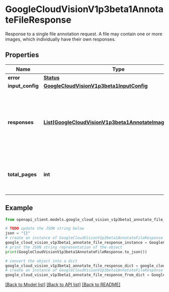 # GoogleCloudVisionV1p3beta1AnnotateFileResponse

Response to a single file annotation request. A file may contain one or more images, which individually have their own responses.

## Properties

Name | Type | Description | Notes
------------ | ------------- | ------------- | -------------
**error** | [**Status**](Status.md) |  | [optional] 
**input_config** | [**GoogleCloudVisionV1p3beta1InputConfig**](GoogleCloudVisionV1p3beta1InputConfig.md) |  | [optional] 
**responses** | [**List[GoogleCloudVisionV1p3beta1AnnotateImageResponse]**](GoogleCloudVisionV1p3beta1AnnotateImageResponse.md) | Individual responses to images found within the file. This field will be empty if the &#x60;error&#x60; field is set. | [optional] 
**total_pages** | **int** | This field gives the total number of pages in the file. | [optional] 

## Example

```python
from openapi_client.models.google_cloud_vision_v1p3beta1_annotate_file_response import GoogleCloudVisionV1p3beta1AnnotateFileResponse

# TODO update the JSON string below
json = "{}"
# create an instance of GoogleCloudVisionV1p3beta1AnnotateFileResponse from a JSON string
google_cloud_vision_v1p3beta1_annotate_file_response_instance = GoogleCloudVisionV1p3beta1AnnotateFileResponse.from_json(json)
# print the JSON string representation of the object
print(GoogleCloudVisionV1p3beta1AnnotateFileResponse.to_json())

# convert the object into a dict
google_cloud_vision_v1p3beta1_annotate_file_response_dict = google_cloud_vision_v1p3beta1_annotate_file_response_instance.to_dict()
# create an instance of GoogleCloudVisionV1p3beta1AnnotateFileResponse from a dict
google_cloud_vision_v1p3beta1_annotate_file_response_from_dict = GoogleCloudVisionV1p3beta1AnnotateFileResponse.from_dict(google_cloud_vision_v1p3beta1_annotate_file_response_dict)
```
[[Back to Model list]](../README.md#documentation-for-models) [[Back to API list]](../README.md#documentation-for-api-endpoints) [[Back to README]](../README.md)


